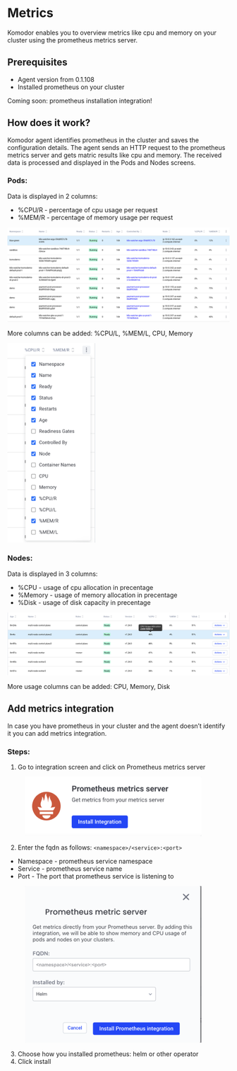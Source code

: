 # Metrics

Komodor enables you to overview metrics like cpu and memory on your cluster using the prometheus metrics server.

## Prerequisites

- Agent version from 0.1.108
- Installed prometheus on your cluster

Coming soon: prometheus installation integration!

## How does it work?

Komodor agent identifies prometheus in the cluster and saves the configuration details.
The agent sends an HTTP request to the prometheus metrics server and gets matric results like cpu and memory. The received data is processed and displayed in the Pods and Nodes screens.

### Pods:

Data is displayed in 2 columns:

- %CPU/R - percentage of cpu usage per request
- %MEM/R - percentage of memory usage per request

<img src="./img/pod_metrics.png" width="550">

More columns can be added: %CPU/L, %MEM/L, CPU, Memory

<img src="./img/metrics_columns.png" width="200">

### Nodes:

Data is displayed in 3 columns:

- %CPU - usage of cpu allocation in precentage
- %Memory - usage of memory allocation in precentage
- %Disk - usage of disk capacity in precentage

<img src="./img/node_metrics.png" width="550">

More usage columns can be added: CPU, Memory, Disk

## Add metrics integration

In case you have prometheus in your cluster and the agent doesn’t identify it you can add metrics integration.

### Steps:

1. Go to integration screen and click on Prometheus metrics server

<figure>
    <img src="./img/prometheus_metrics_icon.png" width="400">
</figure>

2. Enter the fqdn as follows: `<namespace>/<service>:<port>`

- Namespace - prometheus service namespace
- Service - prometheus service name
- Port - The port that prometheus service is listening to
<figure>
    <img src="./img/prometheus_metrics.png" width="400">
</figure>

3. Choose how you installed prometheus: helm or other operator
4. Click install
